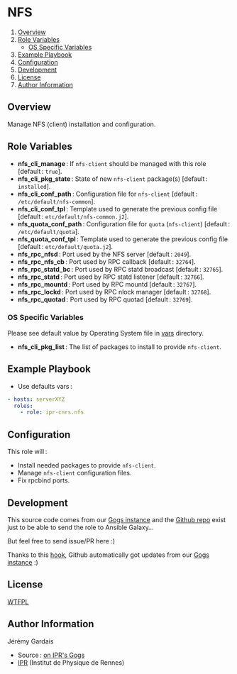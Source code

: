 # NFS

1. [Overview](#overview)
2. [Role Variables](#role-variables)
     * [OS Specific Variables](#os-specific-variables)
3. [Example Playbook](#example-playbook)
4. [Configuration](#configuration)
5. [Development](#development)
5. [License](#license)
6. [Author Information](#author-information)

## Overview

Manage NFS (client) installation and configuration.

## Role Variables

* **nfs_cli_manage** : If `nfs-client` should be managed with this role [default : `true`].
* **nfs_cli_pkg_state** : State of new `nfs-client` package(s) [default : `installed`].
* **nfs_cli_conf_path** : Configuration file for `nfs-client` [default : `/etc/default/nfs-common`].
* **nfs_cli_conf_tpl** : Template used to generate the previous config file [default : `etc/default/nfs-common.j2`].
* **nfs_quota_conf_path** : Configuration file for `quota` (`nfs-client`) [default : `/etc/default/quota`].
* **nfs_quota_conf_tpl** : Template used to generate the previous config file [default : `etc/default/quota.j2`].
* **nfs_rpc_nfsd** : Port used by the NFS server [default : `2049`].
* **nfs_rpc_nfs_cb** : Port used by RPC callback [default : `32764`].
* **nfs_rpc_statd_bc** : Port used by RPC statd broadcast [default : `32765`].
* **nfs_rpc_statd** : Port used by RPC statd listener [default : `32766`].
* **nfs_rpc_mountd** : Port used by RPC mountd [default : `32767`].
* **nfs_rpc_lockd** : Port used by RPC nlock manager [default : `32768`].
* **nfs_rpc_quotad** : Port used by RPC quotad [default : `32769`].

### OS Specific Variables

Please see default value by Operating System file in [vars][vars directory] directory.

* **nfs_cli_pkg_list** : The list of packages to install to provide `nfs-client`.

## Example Playbook

* Use defaults vars :

``` yml
- hosts: serverXYZ
  roles:
    - role: ipr-cnrs.nfs
```

## Configuration

This role will :
* Install needed packages to provide `nfs-client`.
* Manage `nfs-client` configuration files.
* Fix rpcbind ports.

## Development

This source code comes from our [Gogs instance][nfs source] and the [Github repo][nfs github] exist just to be able to send the role to Ansible Galaxy…

But feel free to send issue/PR here :)

Thanks to this [hook][gogs to github hook], Github automatically got updates from our [Gogs instance][nfs source] :)

## License

[WTFPL][wtfpl website]

## Author Information

Jérémy Gardais
* Source : [on IPR's Gogs][nfs source]
* [IPR][ipr website] (Institut de Physique de Rennes)

[vars directory]: ./vars
[gogs to github hook]: https://stackoverflow.com/a/21998477
[nfs source]: https://git.ipr.univ-rennes1.fr/cellinfo/ansible.nfs
[nfs github]: https://github.com/ipr-cnrs/nfs
[wtfpl website]: http://www.wtfpl.net/about/
[ipr website]: https://ipr.univ-rennes1.fr/
